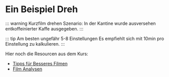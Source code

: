 # Ein Beispiel Dreh

::: warning Kurzfilm drehen
Szenario: In der Kantine wurde ausversehen entkoffeinierter Kaffe ausgegeben.
:::

::: tip Am besten ungefähr 5-8 Einstellungen
Es empfiehlt sich mit 10min pro Einstellung zu kalkulieren.
::: 

Hier noch die Resourcen aus dem Kurs:
- [Tipps für Besseres Filmen](/shooting-advice)
- [Film Analysen](/examples)
